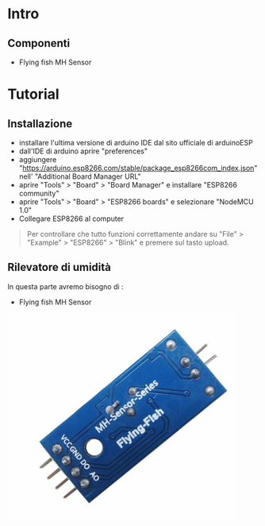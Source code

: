 # Intro
## Componenti
* Flying fish MH Sensor
# Tutorial
## Installazione

* installare l'ultima versione di arduino IDE dal sito ufficiale di arduinoESP
* dall'IDE di arduino aprire "preferences"
* aggiungere "https://arduino.esp8266.com/stable/package_esp8266com_index.json" nell' "Additional Board Manager URL"
* aprire "Tools" > "Board" > "Board Manager" e installare "ESP8266 community"
* aprire "Tools" > "Board" > "ESP8266 boards" e selezionare "NodeMCU 1.0"
* Collegare ESP8266 al computer
> Per controllare che tutto funzioni correttamente andare su "File" > "Example" > "ESP8266" > "Blink" e premere sul tasto upload.

## Rilevatore di umidità
In questa parte avremo bisogno di :
* Flying fish MH Sensor

![img](/img/FFMS.png)
